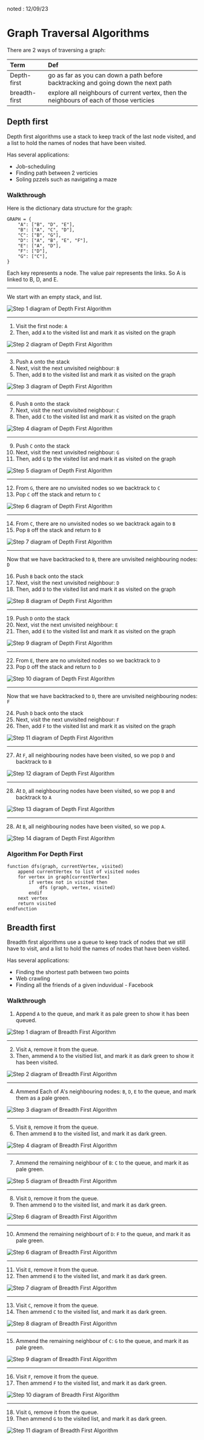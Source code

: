 noted : 12/09/23

# Graph Traversal Algorithms

There are 2 ways of traversing a graph:

| Term          | Def                                                                                      |
| :------------ | :--------------------------------------------------------------------------------------- |
| Depth-first   | go as far as you can down a path before backtracking and going down the next path        |
| breadth-first | explore all neighbours of current vertex, then the neighbours of each of those verticies |

## Depth first

Depth first algorithms use a stack to keep track of the last node visited, and a list to hold the names of nodes that have been visited.

Has several applications:

-   Job-scheduling
-   Finding path between 2 verticies
-   Soling pzzels such as navigating a maze

### Walkthrough

Here is the dictionary data structure for the graph:

```
GRAPH = {
    "A": ["B", "D", "E"],
    "B": ["A", "C", "D"],
    "C": ["B", "G"],
    "D": ["A", "B", "E", "F"],
    "E": ["A", "D"],
    "F": ["D"],
    "G": ["C"],
}
```

Each key represents a node. The value pair represents the links. So A is linked to B, D, and E.

---

We start with an empty stack, and list.

![Step 1 diagram of Depth First Algorithm](../../computing_images/aDepthfirst.png)

---

1. Visit the first node: `A`
2. Then, add `A` to the visited list and mark it as visited on the graph

![Step 2 diagram of Depth First Algorithm](../../computing_images/bDepth%20First%20walkthrough.png)

---

3. Push `A` onto the stack
4. Next, visit the next unvisited neighbour: `B`
5. Then, add `B` to the visited list and mark it as visited on the graph

![Step 3 diagram of Depth First Algorithm](../../computing_images/CdEPTHFIRST.png)

---

6. Push `B` onto the stack
7. Next, visit the next unvisited neighbour: `C`
8. Then, add `C` to the visited list and mark it as visited on the graph

![Step 4 diagram of Depth First Algorithm](../../computing_images/dDepthFirst.png)

---

9. Push `C` onto the stack
10. Next, visit the next unvisited neighbour: `G`
11. Then, add `G` tp the visited list and mark it as visited on the graph

![Step 5 diagram of Depth First Algorithm](../../computing_images/edepthfirst.png)

---

12. From `G`, there are no unvisited nodes so we backtrack to `C`
13. Pop `C` off the stack and return to `C`

![Step 6 diagram of Depth First Algorithm](../../computing_images/fdepthjfirst.png)

---

14. From `C`, there are no unvisited nodes so we backtrack again to `B`
15. Pop `B` off the stack and return to `B`

![Step 7 diagram of Depth First Algorithm](../../computing_images/gdepthfirst.png)

---

Now that we have backtracked to `B`, there are unvisited neighbouring nodes: `D`

16. Push `B` back onto the stack
17. Next, visit the next unvisited neighbour: `D`
18. Then, add `D` to the visited list and mark it as visited on the graph

![Step 8 diagram of Depth First Algorithm](../../computing_images//hdepthfirst.png)

---

19. Push `D` onto the stack
20. Next, vist the next unvisited neighbour: `E`
21. Then, add `E` to the visited list and mark it as visited on the graph

![Step 9 diagram of Depth First Algorithm](../../computing_images/idepthfirst.png)

---

22. From `E`, there are no unvisited nodes so we backtrack to `D`
23. Pop `D` off the stack and return to `D`

![Step 10 diagram of Depth First Algorithm](../../computing_images/jdepthfirst.png)

---

Now that we have backtracked to `D`, there are unvisited neighbouring nodes: `F`

24. Push `D` back onto the stack
25. Next, visit the next unvisited neighbour: `F`
26. Then, add `F` to the visited list and mark it as visited on the graph

![Step 11 diagram of Depth First Algorithm](../../computing_images/ldepthfirst.png)

---

27. At `F`, all neighbouring nodes have been visited, so we pop `D` and backtrack to `B`

![Step 12 diagram of Depth First Algorithm](../../computing_images/mdepthfirst.png)

---

28. At `D`, all neighbouring nodes have been visited, so we pop `B` and backtrack to `A`

![Step 13 diagram of Depth First Algorithm](../../computing_images/ndepthfirst.png)

---

28. At `B`, all neighbouring nodes have been visited, so we pop `A`.

![Step 14 diagram of Depth First Algorithm](../../computing_images/odepthfirst.png)

### Algorithm For Depth First

```
function dfs(graph, currentVertex, visited)
    append currentVertex to list of visited nodes
    for vertex in graph[currentVertex]
        if vertex not in visited then
            dfs (graph, vertex, visited)
        endif
    next vertex
    return visited
endfunction
```

## Breadth first

Breadth first algorithms use a queue to keep track of nodes that we still have to visit, and a list to hold the names of nodes that have been visited.

Has several applications:

-   Finding the shortest path between two points
-   Web crawling
-   Finding all the friends of a given induvidual - Facebook

### Walkthrough

1. Append `A` to the queue, and mark it as pale green to show it has been queued.

![Step 1 diagram of Breadth First Algorithm](../../computing_images/zaBreadthFIrst.png)

---

2. Visit `A`, remove it from the queue.
3. Then, ammend `A` to the visitied list, and mark it as dark green to show it has been visited.

![Step 2 diagram of Breadth First Algorithm](../../computing_images/zbBreathdfirst.png)

---

4. Ammend Each of A's neighbouring nodes: `B`, `D`, `E` to the queue, and mark them as a pale green.

![Step 3 diagram of Breadth First Algorithm](../../computing_images/zcBreadthFirst.png)

---

5. Visit `B`, remove it from the queue.
6. Then ammend `B` to the visited list, and mark it as dark green.

![Step 4 diagram of Breadth First Algorithm](../../computing_images/zdBreadthFirst.png)

---

7. Ammend the remaining neighbour of `B`: `C` to the queue, and mark it as pale green.

![Step 5 diagram of Breadth First Algorithm](../../computing_images/zeBreadthFirst.png)

---

8. Visit `D`, remove it from the queue.
9. Then ammend `D` to the visited list, and mark it as dark green.

![Step 6 diagram of Breadth First Algorithm](../../computing_images/zfBreadthFirst.png)

---

10. Ammend the remaining neighbourt of `D`: `F` to the queue, and mark it as pale green.

![Step 6 diagram of Breadth First Algorithm](../../computing_images/zgBreadthFirst.png)

---

11. Visit `E`, remove it from the queue.
12. Then ammend `E` to the visited list, and mark it as dark green.

![Step 7 diagram of Breadth First Algorithm](../../computing_images/zhBreadthFirst.png)

---

13. Visit `C`, remove it from the queue.
14. Then ammend `C` to the visited list, and mark it as dark green.

![Step 8 diagram of Breadth First Algorithm](../../computing_images/ziBreadthFirst.png)

---

15. Ammend the remaining neighbour of `C`: `G` to the queue, and mark it as pale green.

![Step 9 diagram of Breadth First Algorithm](../../computing_images/zjBreadthFirst.png)

---

16. Visit `F`, remove it from the queue.
17. Then ammend `F` to the visited list, and mark it as dark green.

![Step 10 diagram of Breadth First Algorithm](../../computing_images/zkBreadthFirst.png)

---

18. Visit `G`, remove it from the queue.
19. Then ammend `G` to the visited list, and mark it as dark green.

![Step 11 diagram of Breadth First Algorithm](../../computing_images/zlBreadthFirst.png)

